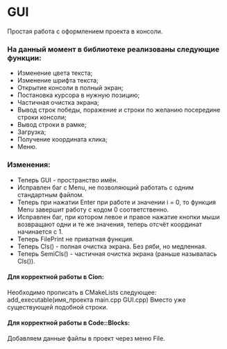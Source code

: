 # GUI
Простая работа с оформлением проекта в консоли.
### На данный момент в библиотеке реализованы следующие функции:
 - Изменение цвета текста;
 - Изменение шрифта текста;
 - Открытие консоли в полный экран;
 - Постановка курсора в нужную позицию;
 - Частичная очистка экрана;
 - Вывод строк победы, поражение и строки по желанию посередине строки консоли;
 - Вывод строки в рамке;
 - Загрузка;
 - Получение координата клика;
 - Меню.
### Изменения:
 - Теперь GUI - пространство имён. 
 - Исправлен баг с Menu, не позволяющий работать с одним стандартным файлом.
 - Теперь при нажатии Enter при работе и значении i = 0, то функция Menu завершит работу с кодом 0 соответственно.
 - Исправлен баг, при котором левое и правое нажатие кнопки мыши возвращают одни и те же значения, теперь отсчёт координат начинается с 1.
 - Теперь FilePrint не приватная функция.
 - Теперь Cls() - полная очистка экрана. Без ряби, но медленная.
 - Теперь SemiCls() - частичная очистка экрана (раньше называлась Cls()).





#### Для корректной работы в Cion:
Необходимо прописать в CMakeLists следующее: add_executable(имя_проекта main.cpp GUI.cpp)
Вместо уже существующей подобной строки.
#### Для корректной работы в Code::Blocks:
  Добавляем данные файлы в проект через меню File.

